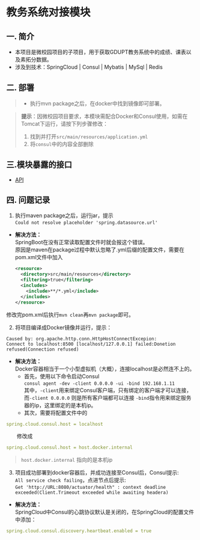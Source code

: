 # 教务系统对接模块

## 一. 简介
+ 本项目是微校园项目的子项目，用于获取GDUPT教务系统中的成绩、课表以及素拓分数据。
+ 涉及到技术：SpringCloud | Consul | Mybatis | MySql | Redis

## 二. 部署
>+ 执行mvn package之后，在docker中找到镜像即可部署。

>**提示**：因微校园项目要求，本模块需配合Docker和Consul使用，如需在Tomcat下运行，请按下列步骤修改：
>1. 找到并打开`src/main/resources/application.yml`
>2. 将`consul`中的内容全部删除

## 三.模块暴露的接口
+ [API](API.md)

## 四. 问题记录
1. 执行maven package之后，运行jar，提示  
`Could not resolve placeholder 'spring.datasource.url'`  
* **解决方法：**  
  SpringBoot在没有正常读取配置文件时就会报这个错误。  
  原因是maven在package过程中默认忽略了.yml后缀的配置文件，需要在pom.xml文件中加入  
  ```xml
  <resource>
    <directory>src/main/resources</directory>
    <filtering>true</filtering>
    <includes>
      <include>**/*.yml</include>
    </includes>
  </resource>
  ```
修改完pom.xml后执行`mvn clean`再`mvn package`即可。

2. 将项目编译成Docker镜像并运行，提示：
```shell
Caused by: org.apache.http.conn.HttpHostConnectExcepion:
Connect to localhost:8500 [localhost/127.0.0.1] failed:Donetion refused(Connection refused)
```
* **解决方法：**  
  Docker容器相当于一个小型虚拟机（大概），连接localhost是必然连不上的。   
  - 首先，使用以下命令启动Consul  
  `consul agent -dev -client 0.0.0.0 -ui -bind 192.168.1.11`  
  其中，`-client`用来绑定Consul客户端，只有绑定的客户端才可以连接，而`-client 0.0.0.0` 则是所有客户端都可以连接
  `-bind`指令用来绑定服务器的ip，这里绑定的是本机ip。  
  - 其次，需要将配置文件中的
```yml
spring.cloud.consul.host = localhost
```
　　修改成
```yml
spring.cloud.consul.host = host.docker.internal
```
> `host.docker.internal` 指向的是本机ip

3. 项目成功部署到docker容器后，并成功连接至Consul后，Consul提示:  
`All service check failing`，点进节点后提示:   
`Get 'http://URL:8080/actuator/health" : context deadline exceeded(Client.Trimeout exceeded while awaiting headera)`

* **解决方法：**  
SpringCloud中Consul的心跳协议默认是关闭的，在SpringCloud的配置文件中添加：    
```yml
spring.cloud.consul.discovery.heartbeat.enabled = true
```


